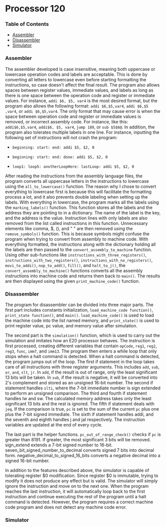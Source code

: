 # Processor 120

### Table of Contents

- [Assembler](#assembler)
- [Disassembler](#disassembler)
- [Simulator](#simulator)

### Assembler

The assembler developed is case insensitive, meaning both uppercase or lowercase operation codes and labels are acceptable. This is done by converting all letters to lowercase even before starting formatting the instructions, so case doesn't affect the final result. The program also allows spaces between register values, immediate values, and labels as long as there is one space between the operation code and register or immediate values. For instance, `addi $6, $5, var4` is the most desired format, but the program also allows the following format: `addi $6,$5,var4`, `addi $6,$5 ,var4`, or `addi $6,$5,var4`. The only format that may cause error is when the space between operation code and register or immediate values is removed, or incorrect assembly code. For instance, like this: `addi$6,$5,var4`, `addi$6, $5, var4`, `jump 189`, or `sub $5$6@`. In addition, the program also tolerates multiple labels in one line. For instance, inputting the following set of instructions will not crash the program: 

 - `beginning: start: end: addi $5, $2, 0`

 - `beginning: start: end: done: addi $5, $2, 0`

 - `loop1: loop5: anotherLoopHere: lastLoop: addi $5, $2, 0`

After reading the instructions from the assembly language files, the program converts all uppercase letters in the instructions to lowercase using the `all_to_lowercase()` function. The reason why I chose to convert everything to lowercase first is because this will facilitate the formatting process a lot, and it also prevents double labeling when setting up the labels. With everything in lowercase, the program marks all the labels using the `marking_labels()` function. This function stores all the labels and the address they are pointing to in a dictionary. The name of the label is the key, and the address is the value. Instruction lines with only labels are also removed from the list called instructions in this function. Unnecessary elements like comma, $, (), and " " are then removed using the `remove_symbols()` function. This is because symbols might confuse the program when trying to convert from assembly to machine code. With everything formatted, the instructions along with the dictionary holding all the labels are then passed to the `convert_assembly_to_machine` function. Using other sub-functions like `instructions_with_three_registers()`, `instructions_with_two_registers()`, `instructions_with_no_registers()`, `movi_to_addi()`, `nop_to_add()`, `fill()`, and `halt_to_j()`, the `convert_assembly_to_machine()` functions converts all the assembly instructions into machine code and returns them back to `main()`. The results are then displayed using the given `print_machine_code()` function.

### Disassembler 

The program for disassembler can be divided into three major parts. The first part includes constants initialization, `load_machine_code function()`, `print_state function()`, and `main()`. `load_machine_code()` is used to load the machine code into the list named memory, and `print_state()` is used to print register value, pc value, and memory value after simulation.

The second part is the `simulation()` function, which is used to carry out the simulation and imitates how an E20 processor behaves. The instruction is first processed, creating different variables that contain `opCode`, `reg1`, `reg2`, `reg3`, `func`, `imm7`, and `imm13`. The program then enters a while loop that only stops when a halt command is detected. When a halt command is detected, the program jumps out of the loop. The first if statement in the loop takes care of all instructions with three register arguments. This includes `add`, `sub`, `or`, `and`, `slt`, `jr`. In `add`, if the result is out of range, only the least significant 13 bits will be taken. In `sub`, if the result is negative, it will be converted into 2's complement and stored as an unsigned 16-bit number. The second if statement handles `slti`, where the 7-bit immediate number is sign extended to perform an unsigned comparison. The third and fourth if statement handles lw and sw. The calculated memory address takes only the least significant 13 bits and the rest is ignored. The fifth if statement deals with `jeq`. If the comparison is true, `pc` is set to the sum of the current `pc` plus one plus the 7-bit signed immediate. The sixth if statement handles addi, and the seventh and eighth handles j and jal respectively. The instruction variables are updated at the end of every cycle.

The last part is the helper functions. `pc_out_of_range_check()` checks if `pc` is greater than 8191. If greater, the most significant 3 bits will be removed. sign_extend extends a 7-bit signed number to 16-bit. seven_bit_signed_number_to_decimal converts signed 7 bits into decimal form. negative_decimal_to_signed_16_bits converts a negative decimal into a signed 16-bit number.

In addition to the features described above, the simulator is capable of tolerating register $0 modification. Since register $0 is immutable, trying to modify it does not produce any effect but is valid. The simulator will simply ignore the instruction and move on to the next one. When the program reaches the last instruction, it will automatically loop back to the first instruction and continue executing the rest of the program until a halt command is detected. However, the program requires a correct machine code program and does not detect any machine code error.


### Simulator



